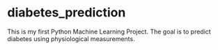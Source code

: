 # diabetes_prediction
This is my first Python Machine Learning Project. The goal is to predict diabetes using physiological measurements.
